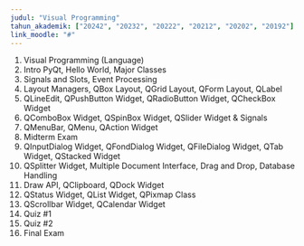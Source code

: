 ```yaml
---
judul: "Visual Programming"
tahun_akademik: ["20242", "20232", "20222", "20212", "20202", "20192"]
link_moodle: "#"
---
```


1. Visual Programming (Language)
2. Intro PyQt, Hello World, Major Classes
3. Signals and Slots, Event Processing
4. Layout Managers, QBox Layout, QGrid Layout, QForm Layout, QLabel
5. QLineEdit, QPushButton Widget, QRadioButton Widget, QCheckBox Widget
6. QComboBox Widget, QSpinBox Widget, QSlider Widget & Signals
7. QMenuBar, QMenu, QAction Widget
8. Midterm Exam
9. QInputDialog Widget, QFondDialog Widget, QFileDialog Widget, QTab Widget, QStacked Widget
10. QSplitter Widget, Multiple Document Interface, Drag and Drop, Database Handling
11. Draw API, QClipboard, QDock Widget
12. QStatus Widget, QList Widget, QPixmap Class
13. QScrollbar Widget, QCalendar Widget
14. Quiz #1
15. Quiz #2
16. Final Exam